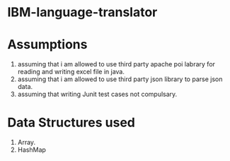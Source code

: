# IBM-language-translator

# Assumptions
1. assuming that i am allowed to use third party apache poi labrary for reading and writing excel file in java.
2. assuming that i am allowed to use third party json library to parse json data.
3. assuming that writing Junit test cases not compulsary.

# Data Structures used
1. Array.
2. HashMap
